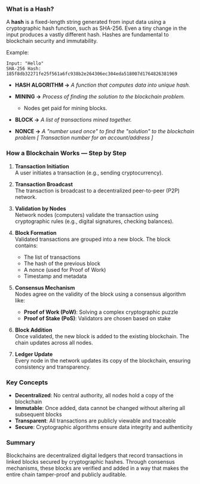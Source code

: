 ### What is a Hash?
A **hash** is a fixed-length string generated from input data using a cryptographic hash function, such as SHA-256. Even a tiny change in the input produces a vastly different hash. Hashes are fundamental to blockchain security and immutability.

Example:
```
Input: "Hello"
SHA-256 Hash: 185f8db32271fe25f561a6fc938b2e264306ec304eda518007d1764826381969
```

- **HASH ALGORITHM →** *A function that computes data into unique hash.*

- **MINING →** *Process of finding the solution to the blockchain problem.*
  - Nodes get paid for mining blocks.
- **BLOCK →** *A list of transactions mined together.*
- **NONCE →** *A "number used once" to find the "solution" to the blockchain problem [ Transaction number for an account/address ]*


### How a Blockchain Works — Step by Step

1. **Transaction Initiation**  
   A user initiates a transaction (e.g., sending cryptocurrency).

2. **Transaction Broadcast**  
   The transaction is broadcast to a decentralized peer-to-peer (P2P) network.

3. **Validation by Nodes**  
   Network nodes (computers) validate the transaction using cryptographic rules (e.g., digital signatures, checking balances).

4. **Block Formation**  
   Validated transactions are grouped into a new block. The block contains:
   - The list of transactions
   - The hash of the previous block
   - A nonce (used for Proof of Work)
   - Timestamp and metadata

5. **Consensus Mechanism**  
   Nodes agree on the validity of the block using a consensus algorithm like:
   - **Proof of Work (PoW)**: Solving a complex cryptographic puzzle
   - **Proof of Stake (PoS)**: Validators are chosen based on stake

6. **Block Addition**  
   Once validated, the new block is added to the existing blockchain. The chain updates across all nodes.

7. **Ledger Update**  
   Every node in the network updates its copy of the blockchain, ensuring consistency and transparency.

### Key Concepts
- **Decentralized**: No central authority, all nodes hold a copy of the blockchain
- **Immutable**: Once added, data cannot be changed without altering all subsequent blocks
- **Transparent**: All transactions are publicly viewable and traceable
- **Secure**: Cryptographic algorithms ensure data integrity and authenticity

### Summary
Blockchains are decentralized digital ledgers that record transactions in linked blocks secured by cryptographic hashes. Through consensus mechanisms, these blocks are verified and added in a way that makes the entire chain tamper-proof and publicly auditable.

